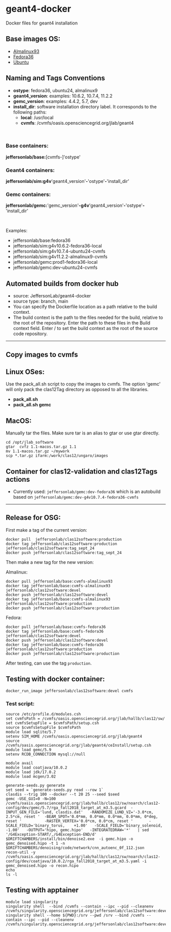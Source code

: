 # geant4-docker

Docker files for geant4 installation

## Base images OS:

- [Almalinux93](https://hub.docker.com/_/almalinux)
- [Fedora36](https://hub.docker.com/_/fedora)
- [Ubuntu](https://hub.docker.com/_/ubuntu)

## Naming and Tags Conventions

- **ostype**: fedora36, ubuntu24, almalinux9
- **geant4_version**: examples: 10.6.2, 10.7.4, 11.2.2
- **gemc_version**: examples: 4.4.2, 5.7, dev
- **install_dir**: software installation directory label. 
  It corresponds to the following paths: 
  - **local**: /usr/local
  - **cvmfs**: /cvmfs/oasis.opensciencegrid.org/jlab/geant4

<br/>

### Base containers:

**jeffersonlab/base:**[cvmfs-]'ostype'


### Geant4 containers:

**jeffersonlab/sim:g4v**'geant4_version'**-**'ostype'**-**'install_dir' 


### Gemc containers: 

**jeffersonlab/gemc:**'gemc_version'**-g4v**'geant4_version'**-**'ostype'**-**'install_dir'

<br/>

Examples:

- jeffersonlab/base:fedora36
- jeffersonlab/sim:g4v10.6.2-fedora36-local
- jeffersonlab/sim:g4v10.7.4-ubuntu24-cvmfs
- jeffersonlab/sim:g4v11.2.2-almalinux9-cvmfs
- jeffersonlab/gemc:prod1-fedora36-local
- jeffersonlab/gemc:dev-ubuntu24-cvmfs


## Automated builds from docker hub

- source: JeffersonLab/geant4-docker
- source type: branch, main
- You can specify the Dockerfile location as a path relative to the build context. 
- The build context is the path to the files needed for the build, 
  relative to the root of the repository. 
  Enter the path to these files in the Build context field. 
  Enter / to set the build context as the root of the source code repository.

---

## Copy images to cvmfs

## Linux OSes:

Use the pack_all.sh script to copy the images to cvmfs. 
The option 'gemc' will only pack the clas12Tag directory as opposed 
to all the libraries.

- **pack_all.sh**
- **pack_all.sh gemc**




## MacOS:

Manually tar the files. Make sure tar is an alias to gtar or use gtar directly.
```
cd /opt/jlab_software
gtar  cvfz 1.1-macos.tar.gz 1.1
mv 1.1-macos.tar.gz ~/mywork
scp *.tar.gz ifarm:/work/clas12/ungaro/images  
```


## Container for clas12-validation and clas12Tags actions

- Currently used: `jeffersonlab/gemc:dev-fedora36` which is an autobuild based on
`jeffersonlab/gemc:dev-g4v10.7.4-fedora36-cvmfs`



---

## Release for OSG:

First make a tag of the current version:
```
docker pull  jeffersonlab/clas12software:production
docker tag jeffersonlab/clas12software:production jeffersonlab/clas12software:tag_sept_24
docker push jeffersonlab/clas12software:tag_sept_24
```

Then make a new tag for the new version:

Almalinux:

```
docker pull jeffersonlab/base:cvmfs-almalinux93  
docker tag jeffersonlab/base:cvmfs-almalinux93   jeffersonlab/clas12software:devel
docker push jeffersonlab/clas12software:devel
docker tag jeffersonlab/base:cvmfs-almalinux93   jeffersonlab/clas12software:production
docker push jeffersonlab/clas12software:production
```

Fedora:

```
docker pull jeffersonlab/base:cvmfs-fedora36  
docker tag jeffersonlab/base:cvmfs-fedora36   jeffersonlab/clas12software:devel
docker push jeffersonlab/clas12software:devel
docker tag jeffersonlab/base:cvmfs-fedora36   jeffersonlab/clas12software:production
docker push jeffersonlab/clas12software:production
```


After testing, can use the tag `production`.

## Testing with docker container:

```
docker_run_image jeffersonlab/clas12software:devel cvmfs
```

### Test script:

```
source /etc/profile.d/modules.csh
set cvmfsPath = /cvmfs/oasis.opensciencegrid.org/jlab/hallb/clas12/sw/
set cvmfsSetupFile = $cvmfsPath/setup.csh
source $cvmfsSetupFile $cvmfsPath
module load sqlite/5.7
setenv SIM_HOME /cvmfs/oasis.opensciencegrid.org/jlab/geant4
source /cvmfs/oasis.opensciencegrid.org/jlab/geant4/ceInstall/setup.csh
module load gemc/5.9
setenv RCDB_CONNECTION mysql://null

module avail
module load coatjava/10.0.2
module load jdk/17.0.2
module load mcgen/3.02

generate-seeds.py generate
set seed = `generate-seeds.py read --row 1`
clasdis --trig 100 --docker --t 20 25 --seed $seed
gemc -USE_GUI=0 -N=100 /cvmfs/oasis.opensciencegrid.org/jlab/hallb/clas12/sw/noarch/clas12-config/dev/gemc/5.7/rga_fall2018_target_at_m3.5.gcard  -INPUT_GEN_FILE='lund, clasdis.dat'   -RANDOMIZE_LUND_VZ='-3.0*cm, 2.5*cm, reset '  -BEAM_SPOT='0.0*mm, 0.0*mm, 0.0*mm, 0.0*mm, 0*deg, reset '          -RASTER_VERTEX='0.0*cm, 0.0*cm, reset '       -SCALE_FIELD='binary_torus,    +1.00'   -SCALE_FIELD='binary_solenoid, -1.00'   -OUTPUT='hipo, gemc.hipo'   -INTEGRATEDRAW='*'   | sed '/G4Exception-START/,/G4Exception-END/d'  
$DRIFTCHAMBERS/install/bin/denoise2.exe  -i gemc.hipo -o gemc_denoised.hipo -t 1 -n $DRIFTCHAMBERS/denoising/code/network/cnn_autoenc_0f_112.json 
recon-util -y /cvmfs/oasis.opensciencegrid.org/jlab/hallb/clas12/sw/noarch/clas12-config/dev/coatjava/10.0.2/rga_fall2018_target_at_m3.5.yaml -i gemc_denoised.hipo -o recon.hipo
echo
ls -l
```

## Testing with apptainer

```
module load singularity
singularity shell  --bind /cvmfs --contain --ipc --pid --cleanenv /cvmfs/singularity.opensciencegrid.org/jeffersonlab/clas12software:devel
singularity shell --home ${PWD}:/srv --pwd /srv --bind /cvmfs --contain --ipc --pid --cleanenv /cvmfs/singularity.opensciencegrid.org/jeffersonlab/clas12software:devel
```